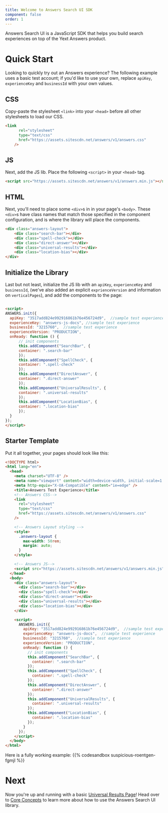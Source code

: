 ```yaml
---
title: Welcome to Answers Search UI SDK
component: false
order: 1
---
```


Answers Search UI is a JavaScript SDK that helps you build search experiences on top of the Yext Answers product.

# Quick Start
Looking to quickly try out an Answers experience? The following example uses a basic test account; if you'd like to use your own, replace `apiKey`, `experienceKey` and `businessId` with your own values. 

## CSS
Copy-paste the stylesheet `<link>` into your `<head>` before all other stylesheets to load our CSS.
```html
<link
      rel="stylesheet"
      type="text/css"
      href="https://assets.sitescdn.net/answers/v1/answers.css"
    />
```
## JS
Next, add the JS lib. Place the following `<script>` in your `<head>` tag. 
```html
<script src="https://assets.sitescdn.net/answers/v1/answers.min.js"></script>
```
## HTML
Next, you'll need to place some `<div>`s in in your page's `<body>`. These `<div>`s have class names that match those specified in the component configuration, and is where the library will place the components. 

```html
<div class="answers-layout">
    <div class="search-bar"></div>
    <div class="spell-check"></div>
    <div class="direct-answer"></div>
    <div class="universal-results"></div>
    <div class="location-bias"></div>
</div>
```

## Initialize the Library
Last but not least, initialize the JS lib with an `apiKey`, `experienceKey` and `businessId`, (we've also added an explicit `exprienceVersion` and information on `verticalPages`), and add the components to the page:  

```html

<script>
ANSWERS.init({
  apiKey: "3517add824e992916861b76e456724d9",  //sample test experience
  experienceKey: "answers-js-docs", //sample test experience
  businessId: "3215760",  //sample test experience
  experienceVersion: "PRODUCTION",
  onReady: function () {
      // init components
      this.addComponent("SearchBar", {
      container: ".search-bar"
      });
      this.addComponent("SpellCheck", {
      container: ".spell-check"
      });
      this.addComponent("DirectAnswer", {
      container: ".direct-answer"
      });
      this.addComponent("UniversalResults", {
      container: ".universal-results"
      });
      this.addComponent("LocationBias", {
      container: ".location-bias"
      });
  }
});
</script>
```

## Starter Template
Put it all together, your pages should look like this:
```html
<!DOCTYPE html>
<html lang="en">
  <head>
    <meta charset="UTF-8" />
    <meta name="viewport" content="width=device-width, initial-scale=1.0" />
    <meta http-equiv="X-UA-Compatible" content="ie=edge" />
    <title>Answers Test Experience</title>
    <!-- Answers CSS-->
    <link
      rel="stylesheet"
      type="text/css"
      href="https://assets.sitescdn.net/answers/v1/answers.css"
    />

    <!-- Answers Layout styling -->
    <style>
      .answers-layout {
        max-width: 50rem;
        margin: auto;
      }
    </style>

    <!-- Answers JS-->
    <script src="https://assets.sitescdn.net/answers/v1/answers.min.js"></script>
  </head>
  <body>
    <div class="answers-layout">
      <div class="search-bar"></div>
      <div class="spell-check"></div>
      <div class="direct-answer"></div>
      <div class="universal-results"></div>
      <div class="location-bias"></div>
    </div>

    <script>
      ANSWERS.init({
        apiKey: "3517add824e992916861b76e456724d9",  //sample test experience
        experienceKey: "answers-js-docs",  //sample test experience
        businessId: "3215760",  //sample test experience
        experienceVersion: "PRODUCTION",
        onReady: function () {
          // init components
          this.addComponent("SearchBar", {
            container: ".search-bar"
          });
          this.addComponent("SpellCheck", {
            container: ".spell-check"
          });
          this.addComponent("DirectAnswer", {
            container: ".direct-answer"
          });
          this.addComponent("UniversalResults", {
            container: ".universal-results"
          });
          this.addComponent("LocationBias", {
            container: ".location-bias"
          });
        }
      });
    </script>
  </body>
</html>
```


Here is a fully working example:
{{% codesandbox suspicious-roentgen-fgmjl %}}

# Next

Now you're up and running with a basic [Universal Results Page](../pages/universal-search-results-page)! Head over to [Core Concepts](../core-concepts/) to learn more about how to use the Answers Search UI library. 